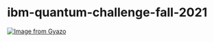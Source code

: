 # ibm-quantum-challenge-fall-2021

[![Image from Gyazo](https://i.gyazo.com/6f20f54eee200fcfd64a6db853922357.png)](https://gyazo.com/6f20f54eee200fcfd64a6db853922357)
